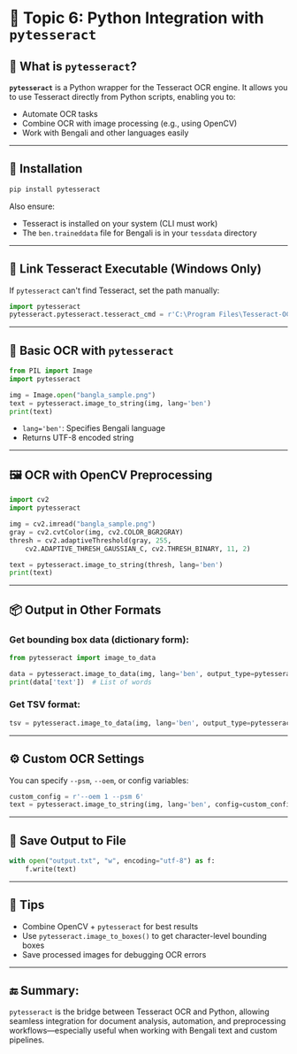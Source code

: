# 📘 Topic 6: Python Integration with `pytesseract`

## 🧩 What is `pytesseract`?

**`pytesseract`** is a Python wrapper for the Tesseract OCR engine. It allows you to use Tesseract directly from Python scripts, enabling you to:

* Automate OCR tasks
* Combine OCR with image processing (e.g., using OpenCV)
* Work with Bengali and other languages easily

---

## 🧰 Installation

```bash
pip install pytesseract
```

Also ensure:

* Tesseract is installed on your system (CLI must work)
* The `ben.traineddata` file for Bengali is in your `tessdata` directory

---

## 🔗 Link Tesseract Executable (Windows Only)

If `pytesseract` can't find Tesseract, set the path manually:

```python
import pytesseract
pytesseract.pytesseract.tesseract_cmd = r'C:\Program Files\Tesseract-OCR\tesseract.exe'
```

---

## 🧪 Basic OCR with `pytesseract`

```python
from PIL import Image
import pytesseract

img = Image.open("bangla_sample.png")
text = pytesseract.image_to_string(img, lang='ben')
print(text)
```

* `lang='ben'`: Specifies Bengali language
* Returns UTF-8 encoded string

---

## 🖼️ OCR with OpenCV Preprocessing

```python
import cv2
import pytesseract

img = cv2.imread("bangla_sample.png")
gray = cv2.cvtColor(img, cv2.COLOR_BGR2GRAY)
thresh = cv2.adaptiveThreshold(gray, 255,
    cv2.ADAPTIVE_THRESH_GAUSSIAN_C, cv2.THRESH_BINARY, 11, 2)

text = pytesseract.image_to_string(thresh, lang='ben')
print(text)
```

---

## 📦 Output in Other Formats

### Get bounding box data (dictionary form):

```python
from pytesseract import image_to_data

data = pytesseract.image_to_data(img, lang='ben', output_type=pytesseract.Output.DICT)
print(data['text'])  # List of words
```

### Get TSV format:

```python
tsv = pytesseract.image_to_data(img, lang='ben', output_type=pytesseract.Output.STRING)
```

---

## ⚙️ Custom OCR Settings

You can specify `--psm`, `--oem`, or config variables:

```python
custom_config = r'--oem 1 --psm 6'
text = pytesseract.image_to_string(img, lang='ben', config=custom_config)
```

---

## 📂 Save Output to File

```python
with open("output.txt", "w", encoding="utf-8") as f:
    f.write(text)
```

---

## 🧠 Tips

* Combine OpenCV + `pytesseract` for best results
* Use `pytesseract.image_to_boxes()` to get character-level bounding boxes
* Save processed images for debugging OCR errors

---

## 🔚 Summary:

`pytesseract` is the bridge between Tesseract OCR and Python, allowing seamless integration for document analysis, automation, and preprocessing workflows—especially useful when working with Bengali text and custom pipelines.
